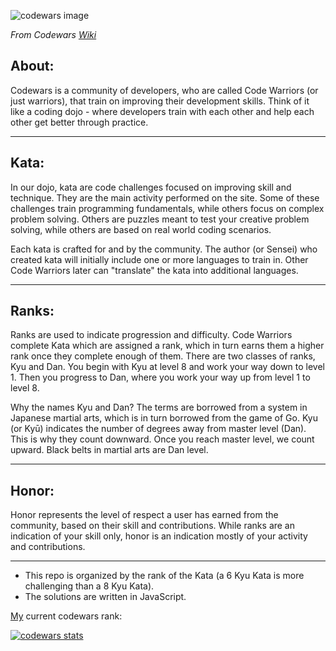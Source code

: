 ![codewars image](https://camo.githubusercontent.com/1e840d7fa088dab67fd5431f4b42dca53ce61dcc/68747470733a2f2f7261772e6769746875622e636f6d2f726f68616e2d7061756c2f436f6465776172732d536f6c7574696f6e732f6d61737465722f636f6465776172732d6c6f676f2e6a7067)

<i>From Codewars <a href="https://github.com/Codewars/codewars.com/wiki/About-Codewars"> Wiki </a></i>

## About:

Codewars is a community of developers, who are called Code Warriors (or just warriors), that train on improving their development skills. Think of it like a coding dojo - where developers train with each other and help each other get better through practice.

------

## Kata:

In our dojo, kata are code challenges focused on improving skill and technique. They are the main activity performed on the site. Some of these challenges train programming fundamentals, while others focus on complex problem solving. Others are puzzles meant to test your creative problem solving, while others are based on real world coding scenarios.

Each kata is crafted for and by the community. The author (or Sensei) who created kata will initially include one or more languages to train in. Other Code Warriors later can "translate" the kata into additional languages.

------

## Ranks:

Ranks are used to indicate progression and difficulty. Code Warriors complete Kata which are assigned a rank, which in turn earns them a higher rank once they complete enough of them. There are two classes of ranks, Kyu and Dan. You begin with Kyu at level 8 and work your way down to level 1. Then you progress to Dan, where you work your way up from level 1 to level 8.

Why the names Kyu and Dan? The terms are borrowed from a system in Japanese martial arts, which is in turn borrowed from the game of Go. Kyu (or Kyū) indicates the number of degrees away from master level (Dan). This is why they count downward. Once you reach master level, we count upward. Black belts in martial arts are Dan level.

------

## Honor:

Honor represents the level of respect a user has earned from the community, based on their skill and contributions. While ranks are an indication of your skill only, honor is an indication mostly of your activity and contributions.

------

* This repo is organized by the rank of the Kata (a 6 Kyu Kata is more challenging than a 8 Kyu Kata).
* The solutions are written in JavaScript.

<a href=https://www.codewars.com/users/likwerdna>My</a> current codewars rank:

<a href=https://www.codewars.com/users/likwerdna>![codewars stats](https://www.codewars.com/users/likwerdna/badges/large?logo=false)</a> 
